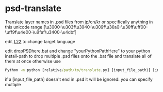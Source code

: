 # psd-translate

Translate layer names in .psd files from jp/cn/kr or specifically anything in this unicode range [\u3000-\u303f\u3040-\u309f\u30a0-\u30ff\uff00-\uff9f\u4e00-\u9faf\u3400-\u4dbf]

edit [L22](../blob/master/translate.py#22) to change target language

edit dropPSDhere.bat and change "yourPythonPathHere" to your python install-path to drop multiple .psd files onto the .bat file and translate all of them at once
otherwise use 

```cmd
Python -m python [relative/path/to/translate.py] [input_file_path1] [input_file_path2] ...
```

if a [input_file_path] doesn't end in .psd it will be ignored.
you can specify multiple

